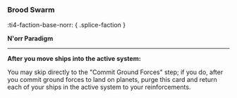 ### **Brood Swarm**
:ti4-faction-base-norr:
{ .splice-faction }

**N'orr Paradigm**

---

**After you move ships into the active system:**

You may skip directly to the "Commit Ground Forces" step; if you do, after you commit ground forces to land on planets, purge this card and return each of your ships in the active system to your reinforcements.
